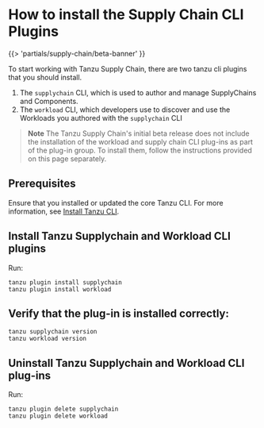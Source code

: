 # How to install the Supply Chain CLI Plugins

{{> 'partials/supply-chain/beta-banner' }} 

To start working with Tanzu Supply Chain, there are two tanzu cli plugins that you should install.

1. The `supplychain` CLI, which is used to author and manage SupplyChains and Components.
2. The `workload` CLI, which developers use to discover and use the Workloads you authored with the `supplychain` CLI

>**Note**
>The Tanzu Supply Chain's initial beta release does not include the installation of the workload and supply chain CLI plug-ins as part of the plug-in group. To install them, follow the instructions provided on this page separately.

## Prerequisites

Ensure that you installed or updated the core Tanzu CLI. For more information, see [Install Tanzu CLI](../../../install-tanzu-cli.hbs.md#install-cli).

## Install Tanzu Supplychain and Workload CLI plugins

Run:

```console
tanzu plugin install supplychain
tanzu plugin install workload
```

## Verify that the plug-in is installed correctly:

```console
tanzu supplychain version
tanzu workload version
```

## Uninstall Tanzu Supplychain and Workload CLI plug-ins

Run:
```console
tanzu plugin delete supplychain
tanzu plugin delete workload
```
